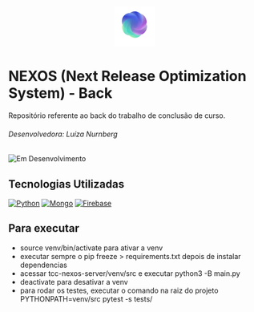 <p align="center">
  <img src="nextReleaseProblem-main/logo.png" alt="NEXOS Logo" width="80" height="80">
</p>

# NEXOS (Next Release Optimization System) - Back

Repositório referente ao back do trabalho de conclusão de curso.

###### Desenvolvedora: Luíza Nurnberg

![Em Desenvolvimento](https://img.shields.io/badge/Status-Em_Desenvolvimento-green)

## Tecnologias Utilizadas
[![Python](https://skillicons.dev/icons?i=python)](https://www.pyhton.com)
[![Mongo](https://skillicons.dev/icons?i=mongo)](https://www.mongodb.com)
[![Firebase](https://skillicons.dev/icons?i=firebase)](https://www.firebase.com)


## Para executar
- source venv/bin/activate para ativar a venv
- executar sempre o pip freeze > requirements.txt depois de instalar dependencias
- acessar tcc-nexos-server/venv/src e executar python3 -B main.py
- deactivate para desativar a venv 
- para rodar os testes, executar o comando na raiz do projeto PYTHONPATH=venv/src pytest -s tests/

